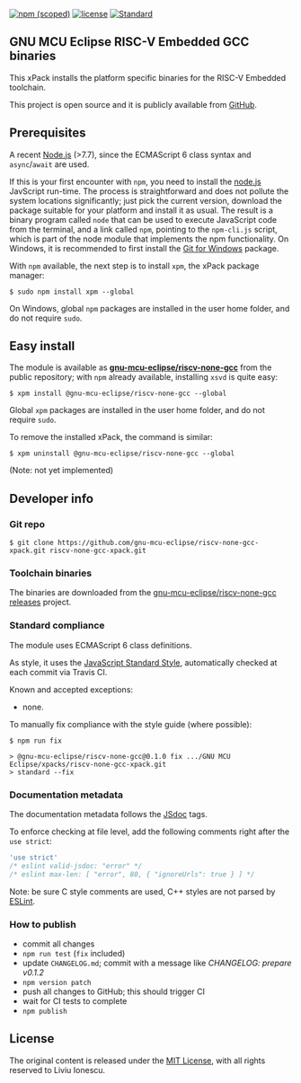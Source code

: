 [![npm (scoped)](https://img.shields.io/npm/v/@gnu-mcu-eclipse/riscv-none-gcc.svg)](https://www.npmjs.com/package/@gnu-mcu-eclipse/riscv-none-gcc) 
[![license](https://img.shields.io/github/license/gnu-mcu-eclipse/riscv-none-gcc-xpack.svg)](https://github.com/gnu-mcu-eclipse/riscv-none-gcc-xpack/blob/xpack/LICENSE) 
[![Standard](https://img.shields.io/badge/code_style-standard-brightgreen.svg)](https://standardjs.com/)


## GNU MCU Eclipse RISC-V Embedded GCC binaries

This xPack installs the platform specific binaries for the RISC-V Embedded toolchain.

This project is open source and it is publicly available from [GitHub](https://github.com/gnu-mcu-eclipse/riscv-none-gcc-xpack).

## Prerequisites

A recent [Node.js](https://nodejs.org) (>7.7), since the ECMAScript 6 class syntax and `async`/`await` are used.

If this is your first encounter with `npm`, you need to install the [node.js](https://nodejs.org/) JavScript run-time. The process is straightforward and does not pollute the system locations significantly; just pick the current version, download the package suitable for your platform and install it as usual. The result is a binary program called `node` that can be used to execute JavaScript code from the terminal, and a link called `npm`, pointing to the `npm-cli.js` script, which is part of the node module that implements the npm functionality. On Windows, it is recommended to first install the [Git for Windows](https://git-scm.com/download/win) package.

With `npm` available, the next step is to install `xpm`, the xPack package manager:

```console
$ sudo npm install xpm --global
```

On Windows, global `npm` packages are installed in the user home folder, and do not require `sudo`.

## Easy install

The module is available as [**gnu-mcu-eclipse/riscv-none-gcc**](https://www.npmjs.com/package/gnu-mcu-eclipse/riscv-none-gcc) from the public repository; with `npm` already available, installing `xsvd` is quite easy:

```console
$ xpm install @gnu-mcu-eclipse/riscv-none-gcc --global
```

Global `xpm` packages are installed in the user home folder, and do not require `sudo`.

To remove the installed xPack, the command is similar:

```console
$ xpm uninstall @gnu-mcu-eclipse/riscv-none-gcc --global
```

(Note: not yet implemented)

## Developer info

### Git repo

```console
$ git clone https://github.com/gnu-mcu-eclipse/riscv-none-gcc-xpack.git riscv-none-gcc-xpack.git
```

### Toolchain binaries

The binaries are downloaded from the [gnu-mcu-eclipse/riscv-none-gcc](https://github.com/gnu-mcu-eclipse/riscv-none-gcc) [releases](https://github.com/gnu-mcu-eclipse/riscv-none-gcc/releases) project.

### Standard compliance

The module uses ECMAScript 6 class definitions.

As style, it uses the [JavaScript Standard Style](https://standardjs.com/), automatically checked at each commit via Travis CI.

Known and accepted exceptions:

- none.

To manually fix compliance with the style guide (where possible):

```console
$ npm run fix

> @gnu-mcu-eclipse/riscv-none-gcc@0.1.0 fix .../GNU MCU Eclipse/xpacks/riscv-none-gcc-xpack.git
> standard --fix
```

### Documentation metadata

The documentation metadata follows the [JSdoc](http://usejsdoc.org) tags.

To enforce checking at file level, add the following comments right after the `use strict`:

```js
'use strict'
/* eslint valid-jsdoc: "error" */
/* eslint max-len: [ "error", 80, { "ignoreUrls": true } ] */
```

Note: be sure C style comments are used, C++ styles are not parsed by [ESLint](http://eslint.org).

### How to publish

* commit all changes
* `npm run test` (`fix` included)
* update `CHANGELOG.md`; commit with a message like _CHANGELOG: prepare v0.1.2_
* `npm version patch`
* push all changes to GitHub; this should trigger CI
* wait for CI tests to complete
* `npm publish`

## License

The original content is released under the [MIT License](https://opensource.org/licenses/MIT), with
all rights reserved to Liviu Ionescu.
